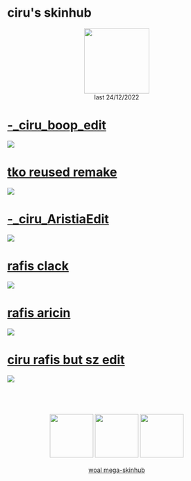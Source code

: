 # ciru's skinhub
<p align="center">
<a href="https://osu.ppy.sh/users/6114695">
  <img src="https://a.ppy.sh/6114695"  
       width="150"
       height="150"></a>
<br>
last 24/12/2022
</p>

# [-_ciru_boop_edit](https://github.com/rudj-skinhub/woal/raw/tyfh/ciru/-_ciru_boop_edit.osk)
[![](https://i.imgur.com/A7i9w9c.jpeg)](https://github.com/rudj-skinhub/woal/raw/tyfh/ciru/-_ciru_boop_edit.osk)

# [tko reused remake](https://github.com/rudj-skinhub/woal/raw/tyfh/ciru/tko%20reused%20remake.osk)
[![](https://osu.ppy.sh/ss/18330165/692a)](https://github.com/rudj-skinhub/woal/raw/tyfh/ciru/tko%20reused%20remake.osk)

# [-_ciru_AristiaEdit](https://github.com/rudj-skinhub/woal/raw/tyfh/ciru/-_ciru_AristiaEdit.osk)
[![](https://i.imgur.com/DU3oeGa.png)](https://github.com/rudj-skinhub/woal/raw/tyfh/ciru/-_ciru_AristiaEdit.osk)

# [rafis clack](https://github.com/rudj-skinhub/woal/raw/tyfh/ciru/rafis%20clack.osk)
[![](https://osu.ppy.sh/ss/18331579/d31e)](https://github.com/rudj-skinhub/woal/raw/tyfh/ciru/rafis%20clack.osk)

# [rafis aricin](https://github.com/rudj-skinhub/woal/raw/tyfh/ciru/rafis_aricin.osk)
[![](https://osu.ppy.sh/ss/18330174/6df5)](https://github.com/rudj-skinhub/woal/raw/tyfh/ciru/rafis_aricin.osk)

# [ciru rafis but sz edit](https://github.com/rudj-skinhub/woal/raw/tyfh/ciru/ciru%20rafis%20but%20sz%20edit.osk)
[![](https://osu.ppy.sh/ss/18331590/f647)](https://github.com/rudj-skinhub/woal/raw/tyfh/ciru/ciru%20rafis%20but%20sz%20edit.osk)


#
<p align="center">
  <br></br>
  <a href="https://www.twitch.tv/ciru_osu">
  <img src="https://i.imgur.com/HM030lk.png" 
       width="100" 
       height="100"></a>
  <a href="https://www.youtube.com/@ciru./videos">
  <img src="https://i.imgur.com/YWbDUUy.png"  
       width="100" 
       height="100"></a>
  <a href="https://twitter.com/ciru_osu">
  <img src="https://i.imgur.com/PUQ5uWf.png" 
       width="100" 
       height="100"></a>
  <br></br>
  <a href="README.md">woal mega-skinhub</a>
 </p>
